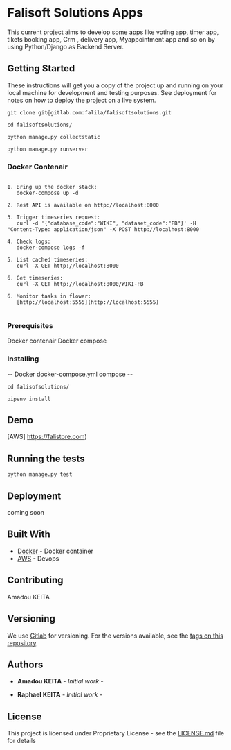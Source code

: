 # Falisoft Solutions Apps

This current project aims to develop some apps like voting app, timer app, tikets booking app, Crm , delivery app, Myappointment app and so on by using Python/Django as Backend Server.

## Getting Started

These instructions will get you a copy of the project up and running on your local machine for development and testing purposes. See deployment for notes on how to deploy the project on a live system.

``` 
git clone git@gitlab.com:falila/falisoftsolutions.git

cd falisoftsolutions/

python manage.py collectstatic

python manage.py runserver

```

### Docker Contenair

``` 

1. Bring up the docker stack:
   docker-compose up -d

2. Rest API is available on http://localhost:8000

3. Trigger timeseries request:
   curl -d '{"database_code":"WIKI", "dataset_code":"FB"}' -H "Content-Type: application/json" -X POST http://localhost:8000

4. Check logs:
   docker-compose logs -f

5. List cached timeseries:
   curl -X GET http://localhost:8000

6. Get timeseries:
   curl -X GET http://localhost:8000/WIKI-FB

6. Monitor tasks in flower:
   [http://localhost:5555](http://localhost:5555)
   
```

### Prerequisites

Docker contenair
Docker compose


### Installing

-- Docker docker-compose.yml compose --

```
cd falisofsolutions/

pipenv install

```

## Demo 

[AWS] https://falistore.com)

## Running the tests

```
python manage.py test

```

## Deployment
 coming soon

## Built With

* [Docker ](https://docker.com/) - Docker container
* [AWS](https://falistore.com/) - Devops

## Contributing

 Amadou KEITA

## Versioning

We use [Gitlab](https://gitlab.com/) for versioning. For the versions available, see the [tags on this repository](https://gitlab.com/falila/react_apps/). 

## Authors

* **Amadou KEITA** - *Initial work* - [](https://gitlab.com/falila/falisoftsolutions/)

* **Raphael KEITA** - *Initial work* - [](https://gitlab.com/falila/falisoftsolutions/)


## License

This project is licensed under Proprietary License - see the [LICENSE.md](LICENSE.md) file for details